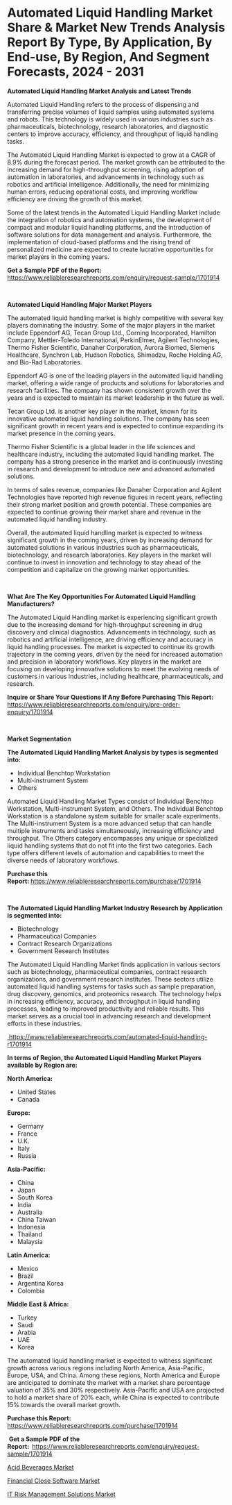 <p><h1>Automated Liquid Handling Market Share & Market New Trends Analysis Report By Type, By Application, By End-use, By Region, And Segment Forecasts, 2024 - 2031</h1></p><p><strong>Automated Liquid Handling Market Analysis and Latest Trends</strong></p>
<p><p>Automated Liquid Handling refers to the process of dispensing and transferring precise volumes of liquid samples using automated systems and robots. This technology is widely used in various industries such as pharmaceuticals, biotechnology, research laboratories, and diagnostic centers to improve accuracy, efficiency, and throughput of liquid handling tasks.</p><p>The Automated Liquid Handling Market is expected to grow at a CAGR of 8.9% during the forecast period. The market growth can be attributed to the increasing demand for high-throughput screening, rising adoption of automation in laboratories, and advancements in technology such as robotics and artificial intelligence. Additionally, the need for minimizing human errors, reducing operational costs, and improving workflow efficiency are driving the growth of this market.</p><p>Some of the latest trends in the Automated Liquid Handling Market include the integration of robotics and automation systems, the development of compact and modular liquid handling platforms, and the introduction of software solutions for data management and analysis. Furthermore, the implementation of cloud-based platforms and the rising trend of personalized medicine are expected to create lucrative opportunities for market players in the coming years.</p></p>
<p><strong>Get a Sample PDF of the Report:&nbsp;</strong> <a href="https://www.reliableresearchreports.com/enquiry/request-sample/1701914">https://www.reliableresearchreports.com/enquiry/request-sample/1701914</a></p>
<p>&nbsp;</p>
<p><strong>Automated Liquid Handling Major Market Players</strong></p>
<p><p>The automated liquid handling market is highly competitive with several key players dominating the industry. Some of the major players in the market include Eppendorf AG, Tecan Group Ltd., Corning Incorporated, Hamilton Company, Mettler-Toledo International, PerkinElmer, Agilent Technologies, Thermo Fisher Scientific, Danaher Corporation, Aurora Biomed, Siemens Healthcare, Synchron Lab, Hudson Robotics, Shimadzu, Roche Holding AG, and Bio-Rad Laboratories.</p><p>Eppendorf AG is one of the leading players in the automated liquid handling market, offering a wide range of products and solutions for laboratories and research facilities. The company has shown consistent growth over the years and is expected to maintain its market leadership in the future as well.</p><p>Tecan Group Ltd. is another key player in the market, known for its innovative automated liquid handling solutions. The company has seen significant growth in recent years and is expected to continue expanding its market presence in the coming years.</p><p>Thermo Fisher Scientific is a global leader in the life sciences and healthcare industry, including the automated liquid handling market. The company has a strong presence in the market and is continuously investing in research and development to introduce new and advanced automated solutions.</p><p>In terms of sales revenue, companies like Danaher Corporation and Agilent Technologies have reported high revenue figures in recent years, reflecting their strong market position and growth potential. These companies are expected to continue growing their market share and revenue in the automated liquid handling industry.</p><p>Overall, the automated liquid handling market is expected to witness significant growth in the coming years, driven by increasing demand for automated solutions in various industries such as pharmaceuticals, biotechnology, and research laboratories. Key players in the market will continue to invest in innovation and technology to stay ahead of the competition and capitalize on the growing market opportunities.</p></p>
<p>&nbsp;</p>
<p><strong>What Are The Key Opportunities For Automated Liquid Handling Manufacturers?</strong></p>
<p><p>The Automated Liquid Handling market is experiencing significant growth due to the increasing demand for high-throughput screening in drug discovery and clinical diagnostics. Advancements in technology, such as robotics and artificial intelligence, are driving efficiency and accuracy in liquid handling processes. The market is expected to continue its growth trajectory in the coming years, driven by the need for increased automation and precision in laboratory workflows. Key players in the market are focusing on developing innovative solutions to meet the evolving needs of customers in various industries, including healthcare, pharmaceuticals, and research.</p></p>
<p><strong>Inquire or Share Your Questions If Any Before Purchasing This Report:</strong> <a href="https://www.reliableresearchreports.com/enquiry/pre-order-enquiry/1701914">https://www.reliableresearchreports.com/enquiry/pre-order-enquiry/1701914</a></p>
<p>&nbsp;</p>
<p><strong>Market Segmentation</strong></p>
<p><strong>The Automated Liquid Handling Market Analysis by types is segmented into:</strong></p>
<p><ul><li>Individual Benchtop Workstation</li><li>Multi-instrument System</li><li>Others</li></ul></p>
<p><p>Automated Liquid Handling Market Types consist of Individual Benchtop Workstation, Multi-instrument System, and Others. The Individual Benchtop Workstation is a standalone system suitable for smaller scale experiments. The Multi-instrument System is a more advanced setup that can handle multiple instruments and tasks simultaneously, increasing efficiency and throughput. The Others category encompasses any unique or specialized liquid handling systems that do not fit into the first two categories. Each type offers different levels of automation and capabilities to meet the diverse needs of laboratory workflows.</p></p>
<p><strong>Purchase this Report:&nbsp;</strong><a href="https://www.reliableresearchreports.com/purchase/1701914">https://www.reliableresearchreports.com/purchase/1701914</a></p>
<p>&nbsp;</p>
<p><strong>The Automated Liquid Handling Market Industry Research by Application is segmented into:</strong></p>
<p><ul><li>Biotechnology</li><li>Pharmaceutical Companies</li><li>Contract Research Organizations</li><li>Government Research Institutes</li></ul></p>
<p><p>The Automated Liquid Handling Market finds application in various sectors such as biotechnology, pharmaceutical companies, contract research organizations, and government research institutes. These sectors utilize automated liquid handling systems for tasks such as sample preparation, drug discovery, genomics, and proteomics research. The technology helps in increasing efficiency, accuracy, and throughput in liquid handling processes, leading to improved productivity and reliable results. This market serves as a crucial tool in advancing research and development efforts in these industries.</p></p>
<p><a href="https://www.reliableresearchreports.com/automated-liquid-handling-r1701914">&nbsp;https://www.reliableresearchreports.com/automated-liquid-handling-r1701914</a></p>
<p><strong>In terms of Region, the Automated Liquid Handling Market Players available by Region are:</strong></p>
<p>
    <p> <strong> North America: </strong>
        <ul>
            <li>United States</li>
            <li>Canada</li>
        </ul>
        </p> 
    <p> <strong> Europe: </strong>
        <ul>
            <li>Germany</li>
            <li>France</li>
            <li>U.K.</li>
            <li>Italy</li>
            <li>Russia</li>
        </ul>
        </p> 
    <p> <strong> Asia-Pacific: </strong>
        <ul>
            <li>China</li>
            <li>Japan</li>
            <li>South Korea</li>
            <li>India</li>
            <li>Australia</li>
            <li>China Taiwan</li>
            <li>Indonesia</li>
            <li>Thailand</li>
            <li>Malaysia</li>
        </ul>
        </p> 
    <p> <strong> Latin America: </strong>
        <ul>
            <li>Mexico</li>
            <li>Brazil</li>
            <li>Argentina Korea</li>
            <li>Colombia</li>
        </ul>
        </p> 
    <p> <strong> Middle East & Africa: </strong>
        <ul>
            <li>Turkey</li>
            <li>Saudi</li>
            <li>Arabia</li>
            <li>UAE</li>
            <li>Korea</li>
        </ul>
    </p>
    </p>
<p><p>The automated liquid handling market is expected to witness significant growth across various regions including North America, Asia-Pacific, Europe, USA, and China. Among these regions, North America and Europe are anticipated to dominate the market with a market share percentage valuation of 35% and 30% respectively. Asia-Pacific and USA are projected to hold a market share of 20% each, while China is expected to contribute 15% towards the overall market growth.</p></p>
<p><strong>Purchase this Report: </strong><a href="https://www.reliableresearchreports.com/purchase/1701914">https://www.reliableresearchreports.com/purchase/1701914</a></p>
<p>&nbsp;<strong>Get a Sample PDF of the Report:&nbsp;&nbsp;</strong><a href="https://www.reliableresearchreports.com/enquiry/request-sample/1701914">https://www.reliableresearchreports.com/enquiry/request-sample/1701914</a></p>
<p><strong></strong></p>
<p><p><a href="https://github.com/michealerrygz/Market-Research-Report-List-1/blob/main/acid-beverages-market.md">Acid Beverages Market</a></p><p><a href="https://www.linkedin.com/pulse/global-financial-close-software-market-sector-types-applications-u8eye?trackingId=Lq3Swoktaw5eWLuWSd3L3Q%3D%3D">Financial Close Software Market</a></p><p><a href="https://www.linkedin.com/pulse/evaluating-global-risk-management-solutions-market-trends-z8gve?trackingId=%2BcaDk4yyKjKIWb5BjHgs9w%3D%3D">IT Risk Management Solutions Market</a></p></p>